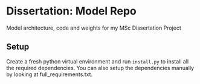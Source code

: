 # Dissertation: Model Repo
Model architecture, code and weights for my MSc Dissertation Project

## Setup
Create a fresh python virtual environment and run `install.py` to install all the required dependencies. You can also setup the dependencies manually by looking at full_requirements.txt.